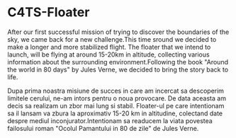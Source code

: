 # C4TS-Floater
After our first successful mission of trying to discover the boundaries of the sky, we came back for a new challenge.This time sround we decided to make a longer and more stabilized flight. The floater that we intend to launch, will be flying at around 15-20km in altitude, collecting various information about the surrounding environment.Following the book "Around the world in 80 days" by Jules Verne, we decided to bring the story back to life.

Dupa prima noastra misiune de succes in care am incercat sa descoperim limitele cerului, ne-am intors pentru o noua provocare. De data aceasta am decis sa realizam un zbor mai lung si stabil. Floater-ul pe care intentionam sa il lansam va zbura la aproximativ 15-20 km in altitudine, colectand date despre mediul inconjurator.Intentionam sa readucem la viata povestea failosului roman "Ocolul Pamantului in 80 de zile" de Jules Verne.
